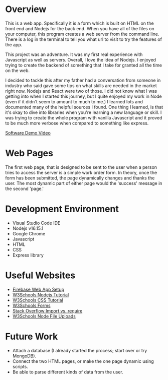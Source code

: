 # Overview

This is a web app. Specifically it is a form which is built on HTML on the front end and Nodejs for the back end. When you have all of the files on your computer, 
this program creates a web server from the command line. There is a log in the terminal to tell you what url to visit to try the features of the app. 

This project was an adventure. It was my first real experience with Javascript as well as servers. Overall, I love the idea of Nodejs. I enjoyed 
trying to create the backend of something that I take for granted all the time on the web. 

I decided to tackle this after my father had a conversation from someone in industry who said gave some tips on what skills are needed in the market right now. Nodejs and React were two of those. I did not know what I was getting into when I started this journey, but I quite enjoyed my work in Node (even if it didn't seem to amount to much to me.) I learned lots and documented many of the helpful sources I found. One thing I learned, is that it's okay to dive into libraries when you're learning a new language or skill. I was trying to create the whole program with vanilla Javascript and it proved to be much more verbose when compared to something like express. 


[Software Demo Video](http://youtube.link.goes.here)

# Web Pages

The first web page, that is designed to be sent to the user when a person tries to access the server is a simple work order form. In theory, once the form has been submitted, the page dynamically changes and thanks the user. 
The most dynamic part of either page would the 'success' message in the second 'page.'

# Development Environment

* Visual Studio Code IDE
* Nodejs v16.15.1
* Google Chrome
* Javascript
* HTML
* CSS
* Express library

# Useful Websites

* [Firebase Web App Setup](https://firebase.google.com/docs/web/setup)
* [W3Schools Nodejs Tutorial](https://www.w3schools.com/nodejs/nodejs_url.asp)
* [W3Schools CSS Tutorial](https://www.w3schools.com/css/default.asp)
* [W3Schools Forms](https://www.w3schools.com/html/html_forms.asp)
* [Stack Overflow Import vs. require](https://stackoverflow.com/questions/72216490/syntaxerror-cannot-use-import-statement-outside-a-module-firebase-with-nodejs)
* [W3Schools Node File Uploads](https://www.w3schools.com/nodejs/nodejs_uploadfiles.asp)

# Future Work

* Attach a database (I already started the process; start over or try MongoDB).
* Connect the two HTML pages, or make the one page dynamic using scripts.
* Be able to parse different kinds of data from the user. 